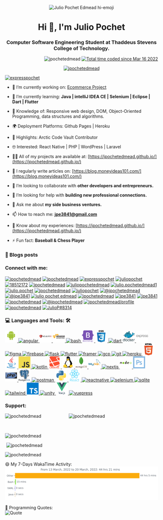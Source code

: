 <p align="center">
  <img src="https://user-images.githubusercontent.com/39777664/158520019-9f78460f-5625-422b-b957-2dbeb9e2ad9f.gif" alt="Julio Pochet Edmead hi-emoji"/>
</p>

<h1 align="center">Hi 👋, I'm Julio Pochet</h1>
<h3 align="center">Computer Software Engineering Student at Thaddeus Stevens College of Technology.</h3>

<!-- Visitor Counter & Wakatime Badge -->
<p align="right">
  <img src="https://komarev.com/ghpvc/?username=jpochetedmead&label=Profile%20views&color=0e75b6&style=flat" alt="jpochetedmead" />
  <a href="https://wakatime.com/@2eb646ea-cc3e-49cb-a5a6-3c4aaad0ab3d"><img src="https://wakatime.com/badge/user/2eb646ea-cc3e-49cb-a5a6-3c4aaad0ab3d.svg"    alt="Total time coded since Mar 16 2022" /></a>
</p>

<p align="center"><a href="https://github.com/ryo-ma/github-profile-trophy"><img src="https://github-profile-trophy.vercel.app/?username=jpochetedmead" alt="jpochetedmead"/></a></p>

<p align="left"> <a href="https://twitter.com/expresspochet" target="blank"><img src="https://img.shields.io/twitter/follow/expresspochet?logo=twitter&style=for-the-badge" alt="expresspochet" /></a> </p>

- 🔭 I’m currently working on: [Ecommerce Project](https://github.com/jpochetedmead/Ecommerce-Project)

- 🌱 I’m currently learning: **Java | intelliJ IDEA CE | Selenium | Eclipse | Dart | Flutter**

- 🧐 Knowledge of: Responsive web design, DOM, Object-Oriented Programming, data structures and algorithms.

- 🌍 Deployment Platforms: Github Pages | Heroku 

- 🚩 Highlights: Arctic Code Vault Contributor

- 🤓 Interested: React Native | PHP | WordPress | Laravel

- 👨‍💻 All of my projects are available at: [https://jpochetedmead.github.io/](https://jpochetedmead.github.io/)

- 📝 I regularly write articles on: [https://blog.moneyideas101.com/](https://blog.moneyideas101.com/)

- 👯 I’m looking to collaborate with **other developers and entrepreneurs.**

- 🤝 I’m looking for help with **building new professional connections.**

- 💬 Ask me about **my side business ventures.**

- 📫 How to reach me: **jpe3841@gmail.com**

- 📄 Know about my experiences: [https://jpochetedmead.github.io/](https://jpochetedmead.github.io/)

- ⚡ Fun fact: **Baseball & Chess Player**


### 📝 Blogs posts
<!-- BLOG-POST-LIST:START -->
<!-- BLOG-POST-LIST:END -->

<h3 align="left">Connect with me:</h3>
<p align="left">
<a href="https://codepen.io/jpochetedmead" target="blank"><img align="center" src="https://raw.githubusercontent.com/rahuldkjain/github-profile-readme-generator/master/src/images/icons/Social/codepen.svg" alt="jpochetedmead" height="30" width="40" /></a>
<a href="https://dev.to/jpochetedmead" target="blank"><img align="center" src="https://raw.githubusercontent.com/rahuldkjain/github-profile-readme-generator/master/src/images/icons/Social/devto.svg" alt="jpochetedmead" height="30" width="40" /></a>
<a href="https://twitter.com/expresspochet" target="blank"><img align="center" src="https://raw.githubusercontent.com/rahuldkjain/github-profile-readme-generator/master/src/images/icons/Social/twitter.svg" alt="expresspochet" height="30" width="40" /></a>
<a href="https://linkedin.com/in/juliopochet" target="blank"><img align="center" src="https://raw.githubusercontent.com/rahuldkjain/github-profile-readme-generator/master/src/images/icons/Social/linked-in-alt.svg" alt="juliopochet" height="30" width="40" /></a>
<a href="https://stackoverflow.com/users/18512172" target="blank"><img align="center" src="https://raw.githubusercontent.com/rahuldkjain/github-profile-readme-generator/master/src/images/icons/Social/stack-overflow.svg" alt="18512172" height="30" width="40" /></a>
<a href="https://codesandbox.com/jpochetedmead" target="blank"><img align="center" src="https://raw.githubusercontent.com/rahuldkjain/github-profile-readme-generator/master/src/images/icons/Social/codesandbox.svg" alt="jpochetedmead" height="30" width="40" /></a>
<a href="https://kaggle.com/juliopochetedmead" target="blank"><img align="center" src="https://raw.githubusercontent.com/rahuldkjain/github-profile-readme-generator/master/src/images/icons/Social/kaggle.svg" alt="juliopochetedmead" height="30" width="40" /></a>
<a href="https://fb.com/julio.pochetedmead1" target="blank"><img align="center" src="https://raw.githubusercontent.com/rahuldkjain/github-profile-readme-generator/master/src/images/icons/Social/facebook.svg" alt="julio.pochetedmead1" height="30" width="40" /></a>
<a href="https://instagram.com/julio.pochet" target="blank"><img align="center" src="https://raw.githubusercontent.com/rahuldkjain/github-profile-readme-generator/master/src/images/icons/Social/instagram.svg" alt="julio.pochet" height="30" width="40" /></a>
<a href="https://dribbble.com/jpochetedmead" target="blank"><img align="center" src="https://raw.githubusercontent.com/rahuldkjain/github-profile-readme-generator/master/src/images/icons/Social/dribbble.svg" alt="jpochetedmead" height="30" width="40" /></a>
<a href="https://www.behance.net/juliopochet" target="blank"><img align="center" src="https://raw.githubusercontent.com/rahuldkjain/github-profile-readme-generator/master/src/images/icons/Social/behance.svg" alt="juliopochet" height="30" width="40" /></a>
<a href="https://hashnode.com/@jpochetedmead" target="blank"><img align="center" src="https://raw.githubusercontent.com/rahuldkjain/github-profile-readme-generator/master/src/images/icons/Social/hashnode.svg" alt="@jpochetedmead" height="30" width="40" /></a>
<a href="https://medium.com/@jpe3841" target="blank"><img align="center" src="https://raw.githubusercontent.com/rahuldkjain/github-profile-readme-generator/master/src/images/icons/Social/medium.svg" alt="@jpe3841" height="30" width="40" /></a>
<a href="https://www.youtube.com/c/julio pochet edmead" target="blank"><img align="center" src="https://raw.githubusercontent.com/rahuldkjain/github-profile-readme-generator/master/src/images/icons/Social/youtube.svg" alt="julio pochet edmead" height="30" width="40" /></a>
<a href="https://www.codechef.com/users/jpochetedmead" target="blank"><img align="center" src="https://cdn.jsdelivr.net/npm/simple-icons@3.1.0/icons/codechef.svg" alt="jpochetedmead" height="30" width="40" /></a>
<a href="https://www.hackerrank.com/jpe3841" target="blank"><img align="center" src="https://raw.githubusercontent.com/rahuldkjain/github-profile-readme-generator/master/src/images/icons/Social/hackerrank.svg" alt="jpe3841" height="30" width="40" /></a>
<a href="https://codeforces.com/profile/jpe3841" target="blank"><img align="center" src="https://raw.githubusercontent.com/rahuldkjain/github-profile-readme-generator/master/src/images/icons/Social/codeforces.svg" alt="jpe3841" height="30" width="40" /></a>
<a href="https://www.leetcode.com/jpochetedmead" target="blank"><img align="center" src="https://raw.githubusercontent.com/rahuldkjain/github-profile-readme-generator/master/src/images/icons/Social/leet-code.svg" alt="jpochetedmead" height="30" width="40" /></a>
<a href="https://www.hackerearth.com/@jpochetedmead" target="blank"><img align="center" src="https://raw.githubusercontent.com/rahuldkjain/github-profile-readme-generator/master/src/images/icons/Social/hackerearth.svg" alt="@jpochetedmead" height="30" width="40" /></a>
<a href="https://auth.geeksforgeeks.org/user/jpochetedmead/profile" target="blank"><img align="center" src="https://raw.githubusercontent.com/rahuldkjain/github-profile-readme-generator/master/src/images/icons/Social/geeks-for-geeks.svg" alt="jpochetedmead/profile" height="30" width="40" /></a>
<a href="https://www.topcoder.com/members/jpochetedmead" target="blank"><img align="center" src="https://raw.githubusercontent.com/rahuldkjain/github-profile-readme-generator/master/src/images/icons/Social/topcoder.svg" alt="jpochetedmead" height="30" width="40" /></a>
<a href="https://discord.gg/JulioP#8314" target="blank"><img align="center" src="https://raw.githubusercontent.com/rahuldkjain/github-profile-readme-generator/master/src/images/icons/Social/discord.svg" alt="JulioP#8314" height="30" width="40" /></a>
</p>

<h3 align="left">💻 Languages and Tools: 🛠️</h3>
<p align="left"> <a href="https://developer.android.com" target="_blank" rel="noreferrer"> <img src="https://raw.githubusercontent.com/devicons/devicon/master/icons/android/android-original-wordmark.svg" alt="android" width="40" height="40"/> </a> <a href="https://angular.io" target="_blank" rel="noreferrer"> <img src="https://angular.io/assets/images/logos/angular/angular.svg" alt="angular" width="40" height="40"/> </a> <a href="https://angular.io" target="_blank" rel="noreferrer"> <img src="https://raw.githubusercontent.com/devicons/devicon/master/icons/angularjs/angularjs-original-wordmark.svg" alt="angularjs" width="40" height="40"/> </a> <a href="https://aws.amazon.com" target="_blank" rel="noreferrer"> <img src="https://raw.githubusercontent.com/devicons/devicon/master/icons/amazonwebservices/amazonwebservices-original-wordmark.svg" alt="aws" width="40" height="40"/> </a> <a href="https://www.gnu.org/software/bash/" target="_blank" rel="noreferrer"> <img src="https://www.vectorlogo.zone/logos/gnu_bash/gnu_bash-icon.svg" alt="bash" width="40" height="40"/> </a> <a href="https://getbootstrap.com" target="_blank" rel="noreferrer"> <img src="https://raw.githubusercontent.com/devicons/devicon/master/icons/bootstrap/bootstrap-plain-wordmark.svg" alt="bootstrap" width="40" height="40"/> </a> <a href="https://www.w3schools.com/css/" target="_blank" rel="noreferrer"> <img src="https://raw.githubusercontent.com/devicons/devicon/master/icons/css3/css3-original-wordmark.svg" alt="css3" width="40" height="40"/> </a> <a href="https://dart.dev" target="_blank" rel="noreferrer"> <img src="https://www.vectorlogo.zone/logos/dartlang/dartlang-icon.svg" alt="dart" width="40" height="40"/> </a> <a href="https://www.docker.com/" target="_blank" rel="noreferrer"> <img src="https://raw.githubusercontent.com/devicons/devicon/master/icons/docker/docker-original-wordmark.svg" alt="docker" width="40" height="40"/> </a> <a href="https://expressjs.com" target="_blank" rel="noreferrer"> <img src="https://raw.githubusercontent.com/devicons/devicon/master/icons/express/express-original-wordmark.svg" alt="express" width="40" height="40"/> </a> <a href="https://www.figma.com/" target="_blank" rel="noreferrer"> <img src="https://www.vectorlogo.zone/logos/figma/figma-icon.svg" alt="figma" width="40" height="40"/> </a> <a href="https://firebase.google.com/" target="_blank" rel="noreferrer"> <img src="https://www.vectorlogo.zone/logos/firebase/firebase-icon.svg" alt="firebase" width="40" height="40"/> </a> <a href="https://flask.palletsprojects.com/" target="_blank" rel="noreferrer"> <img src="https://www.vectorlogo.zone/logos/pocoo_flask/pocoo_flask-icon.svg" alt="flask" width="40" height="40"/> </a> <a href="https://flutter.dev" target="_blank" rel="noreferrer"> <img src="https://www.vectorlogo.zone/logos/flutterio/flutterio-icon.svg" alt="flutter" width="40" height="40"/> </a> <a href="https://www.framer.com/" target="_blank" rel="noreferrer"> <img src="https://www.vectorlogo.zone/logos/framer/framer-icon.svg" alt="framer" width="40" height="40"/> </a> <a href="https://cloud.google.com" target="_blank" rel="noreferrer"> <img src="https://www.vectorlogo.zone/logos/google_cloud/google_cloud-icon.svg" alt="gcp" width="40" height="40"/> </a> <a href="https://git-scm.com/" target="_blank" rel="noreferrer"> <img src="https://www.vectorlogo.zone/logos/git-scm/git-scm-icon.svg" alt="git" width="40" height="40"/> </a> <a href="https://heroku.com" target="_blank" rel="noreferrer"> <img src="https://www.vectorlogo.zone/logos/heroku/heroku-icon.svg" alt="heroku" width="40" height="40"/> </a> <a href="https://www.w3.org/html/" target="_blank" rel="noreferrer"> <img src="https://raw.githubusercontent.com/devicons/devicon/master/icons/html5/html5-original-wordmark.svg" alt="html5" width="40" height="40"/> </a> <a href="https://www.java.com" target="_blank" rel="noreferrer"> <img src="https://raw.githubusercontent.com/devicons/devicon/master/icons/java/java-original.svg" alt="java" width="40" height="40"/> </a> <a href="https://developer.mozilla.org/en-US/docs/Web/JavaScript" target="_blank" rel="noreferrer"> <img src="https://raw.githubusercontent.com/devicons/devicon/master/icons/javascript/javascript-original.svg" alt="javascript" width="40" height="40"/> </a> <a href="https://kotlinlang.org" target="_blank" rel="noreferrer"> <img src="https://www.vectorlogo.zone/logos/kotlinlang/kotlinlang-icon.svg" alt="kotlin" width="40" height="40"/> </a> <a href="https://laravel.com/" target="_blank" rel="noreferrer"> <img src="https://raw.githubusercontent.com/devicons/devicon/master/icons/laravel/laravel-plain-wordmark.svg" alt="laravel" width="40" height="40"/> </a> <a href="https://www.linux.org/" target="_blank" rel="noreferrer"> <img src="https://raw.githubusercontent.com/devicons/devicon/master/icons/linux/linux-original.svg" alt="linux" width="40" height="40"/> </a> <a href="https://www.mongodb.com/" target="_blank" rel="noreferrer"> <img src="https://raw.githubusercontent.com/devicons/devicon/master/icons/mongodb/mongodb-original-wordmark.svg" alt="mongodb" width="40" height="40"/> </a> <a href="https://www.mysql.com/" target="_blank" rel="noreferrer"> <img src="https://raw.githubusercontent.com/devicons/devicon/master/icons/mysql/mysql-original-wordmark.svg" alt="mysql" width="40" height="40"/> </a> <a href="https://nextjs.org/" target="_blank" rel="noreferrer"> <img src="https://cdn.worldvectorlogo.com/logos/nextjs-2.svg" alt="nextjs" width="40" height="40"/> </a> <a href="https://nodejs.org" target="_blank" rel="noreferrer"> <img src="https://raw.githubusercontent.com/devicons/devicon/master/icons/nodejs/nodejs-original-wordmark.svg" alt="nodejs" width="40" height="40"/> </a> <a href="https://www.photoshop.com/en" target="_blank" rel="noreferrer"> <img src="https://raw.githubusercontent.com/devicons/devicon/master/icons/photoshop/photoshop-line.svg" alt="photoshop" width="40" height="40"/> </a> <a href="https://www.php.net" target="_blank" rel="noreferrer"> <img src="https://raw.githubusercontent.com/devicons/devicon/master/icons/php/php-original.svg" alt="php" width="40" height="40"/> </a> <a href="https://www.postgresql.org" target="_blank" rel="noreferrer"> <img src="https://raw.githubusercontent.com/devicons/devicon/master/icons/postgresql/postgresql-original-wordmark.svg" alt="postgresql" width="40" height="40"/> </a> <a href="https://postman.com" target="_blank" rel="noreferrer"> <img src="https://www.vectorlogo.zone/logos/getpostman/getpostman-icon.svg" alt="postman" width="40" height="40"/> </a> <a href="https://www.python.org" target="_blank" rel="noreferrer"> <img src="https://raw.githubusercontent.com/devicons/devicon/master/icons/python/python-original.svg" alt="python" width="40" height="40"/> </a> <a href="https://reactjs.org/" target="_blank" rel="noreferrer"> <img src="https://raw.githubusercontent.com/devicons/devicon/master/icons/react/react-original-wordmark.svg" alt="react" width="40" height="40"/> </a> <a href="https://reactnative.dev/" target="_blank" rel="noreferrer"> <img src="https://reactnative.dev/img/header_logo.svg" alt="reactnative" width="40" height="40"/> </a> <a href="https://www.selenium.dev" target="_blank" rel="noreferrer"> <img src="https://raw.githubusercontent.com/detain/svg-logos/780f25886640cef088af994181646db2f6b1a3f8/svg/selenium-logo.svg" alt="selenium" width="40" height="40"/> </a> <a href="https://www.sqlite.org/" target="_blank" rel="noreferrer"> <img src="https://www.vectorlogo.zone/logos/sqlite/sqlite-icon.svg" alt="sqlite" width="40" height="40"/> </a> <a href="https://tailwindcss.com/" target="_blank" rel="noreferrer"> <img src="https://www.vectorlogo.zone/logos/tailwindcss/tailwindcss-icon.svg" alt="tailwind" width="40" height="40"/> </a> <a href="https://www.typescriptlang.org/" target="_blank" rel="noreferrer"> <img src="https://raw.githubusercontent.com/devicons/devicon/master/icons/typescript/typescript-original.svg" alt="typescript" width="40" height="40"/> </a> <a href="https://unity.com/" target="_blank" rel="noreferrer"> <img src="https://www.vectorlogo.zone/logos/unity3d/unity3d-icon.svg" alt="unity" width="40" height="40"/> </a> <a href="https://vuejs.org/" target="_blank" rel="noreferrer"> <img src="https://raw.githubusercontent.com/devicons/devicon/master/icons/vuejs/vuejs-original-wordmark.svg" alt="vuejs" width="40" height="40"/> </a> <a href="https://vuepress.vuejs.org/" target="_blank" rel="noreferrer"> <img src="https://raw.githubusercontent.com/AliasIO/wappalyzer/master/src/drivers/webextension/images/icons/VuePress.svg" alt="vuepress" width="40" height="40"/> </a> </p>

<h3 align="left">Support:</h3>
<p><a href="https://www.buymeacoffee.com/jpochetedmead"> <img align="left" src="https://cdn.buymeacoffee.com/buttons/v2/default-yellow.png" height="50" width="210" alt="jpochetedmead" /></a><a href="https://ko-fi.com/jpochetedmead"> <img align="left" src="https://cdn.ko-fi.com/cdn/kofi3.png?v=3" height="50" width="210" alt="jpochetedmead" /></a></p>

<br><br><br>

<p><img src="https://github-readme-stats.vercel.app/api/top-langs?username=jpochetedmead&show_icons=true&locale=en&layout=compact" alt="jpochetedmead"/></p>
<p>&nbsp;<img src="https://github-readme-stats.vercel.app/api?username=jpochetedmead&show_icons=true&locale=en" alt="jpochetedmead"/></p>
<p><img src="https://github-readme-streak-stats.herokuapp.com/?user=jpochetedmead&" alt="jpochetedmead"/></p>

<!-- wakatime graph -->
<p>😄 My 7-Days WakaTime Activity:
  <img
  src="https://github.com/jpochetedmead/JPochetEdmead/blob/main/images/stat.svg"
  alt="Julio Pochet WakaTime Activity"
/>
</p>

<!-- Programming Quotes -->
💬 Programming Quotes:
<br>
![Quote](https://github-readme-quotes.herokuapp.com/quote?quoteCategory=programming)

<!--
**jpochetedmead/JPochetEdmead** is a ✨ _special_ ✨ repository because its `README.md` (this file) appears on your GitHub profile.
Here are some ideas to get you started:
- 🔭 I’m currently working on ...!
- 🌱 I’m currently learning ...
- 👯 I’m looking to collaborate on ...
- 🤔 I’m looking for help with ...
- 💬 Ask me about ...
- 📫 How to reach me: ...
- 😄 Pronouns: ...
- ⚡ Fun fact: ...
-->
